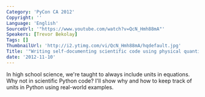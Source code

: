 ```yaml
---
Category: 'PyCon CA 2012'
Copyright: ''
Language: 'English'
SourceUrl: '"https://www.youtube.com/watch?v=QcN_Hmh88mA"'
Speakers: [Trevor Bekolay]
Tags: []
ThumbnailUrl: 'http://i2.ytimg.com/vi/QcN_Hmh88mA/hqdefault.jpg'
Title: '"Writing self-documenting scientific code using physical quantities"'
date: '2012-11-10'
---
```

In high school science, we're taught to always include units in equations. Why
not in scientific Python code? I'll show why and how to keep track of units in
Python using real-world examples.


